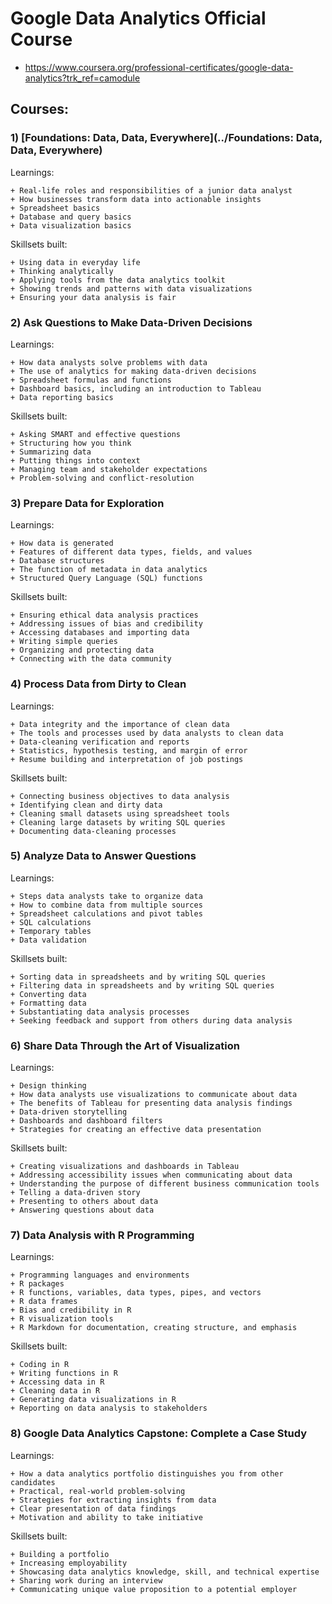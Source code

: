 # Google Data Analytics Official Course
- https://www.coursera.org/professional-certificates/google-data-analytics?trk_ref=camodule

## Courses: 

### 1) [Foundations: Data, Data, Everywhere](../Foundations: Data, Data, Everywhere)
   Learnings:

    + Real-life roles and responsibilities of a junior data analyst
    + How businesses transform data into actionable insights
    + Spreadsheet basics
    + Database and query basics
    + Data visualization basics
    
   Skillsets built:
   
    + Using data in everyday life
    + Thinking analytically
    + Applying tools from the data analytics toolkit
    + Showing trends and patterns with data visualizations
    + Ensuring your data analysis is fair

### 2) Ask Questions to Make Data-Driven Decisions
   Learnings:

    + How data analysts solve problems with data
    + The use of analytics for making data-driven decisions
    + Spreadsheet formulas and functions
    + Dashboard basics, including an introduction to Tableau
    + Data reporting basics
    
   Skillsets built:
   
    + Asking SMART and effective questions
    + Structuring how you think
    + Summarizing data
    + Putting things into context
    + Managing team and stakeholder expectations
    + Problem-solving and conflict-resolution

### 3) Prepare Data for Exploration
   Learnings:

    + How data is generated
    + Features of different data types, fields, and values
    + Database structures
    + The function of metadata in data analytics
    + Structured Query Language (SQL) functions
    
   Skillsets built:
   
    + Ensuring ethical data analysis practices
    + Addressing issues of bias and credibility
    + Accessing databases and importing data
    + Writing simple queries
    + Organizing and protecting data
    + Connecting with the data community 

### 4) Process Data from Dirty to Clean
   Learnings:

    + Data integrity and the importance of clean data
    + The tools and processes used by data analysts to clean data
    + Data-cleaning verification and reports
    + Statistics, hypothesis testing, and margin of error
    + Resume building and interpretation of job postings
    
   Skillsets built:
   
    + Connecting business objectives to data analysis
    + Identifying clean and dirty data
    + Cleaning small datasets using spreadsheet tools
    + Cleaning large datasets by writing SQL queries
    + Documenting data-cleaning processes

### 5) Analyze Data to Answer Questions
   Learnings:

    + Steps data analysts take to organize data
    + How to combine data from multiple sources
    + Spreadsheet calculations and pivot tables
    + SQL calculations
    + Temporary tables
    + Data validation
    
   Skillsets built:
   
    + Sorting data in spreadsheets and by writing SQL queries
    + Filtering data in spreadsheets and by writing SQL queries
    + Converting data
    + Formatting data
    + Substantiating data analysis processes
    + Seeking feedback and support from others during data analysis

### 6) Share Data Through the Art of Visualization
   Learnings:

    + Design thinking
    + How data analysts use visualizations to communicate about data
    + The benefits of Tableau for presenting data analysis findings
    + Data-driven storytelling
    + Dashboards and dashboard filters
    + Strategies for creating an effective data presentation
    
   Skillsets built:
   
    + Creating visualizations and dashboards in Tableau
    + Addressing accessibility issues when communicating about data
    + Understanding the purpose of different business communication tools
    + Telling a data-driven story
    + Presenting to others about data
    + Answering questions about data

### 7) Data Analysis with R Programming
   Learnings:

    + Programming languages and environments
    + R packages
    + R functions, variables, data types, pipes, and vectors
    + R data frames
    + Bias and credibility in R
    + R visualization tools
    + R Markdown for documentation, creating structure, and emphasis
    
   Skillsets built:
   
    + Coding in R
    + Writing functions in R
    + Accessing data in R
    + Cleaning data in R
    + Generating data visualizations in R
    + Reporting on data analysis to stakeholders

### 8) Google Data Analytics Capstone: Complete a Case Study
   Learnings:

    + How a data analytics portfolio distinguishes you from other candidates
    + Practical, real-world problem-solving
    + Strategies for extracting insights from data
    + Clear presentation of data findings
    + Motivation and ability to take initiative
    
   Skillsets built:
   
    + Building a portfolio
    + Increasing employability
    + Showcasing data analytics knowledge, skill, and technical expertise
    + Sharing work during an interview
    + Communicating unique value proposition to a potential employer
